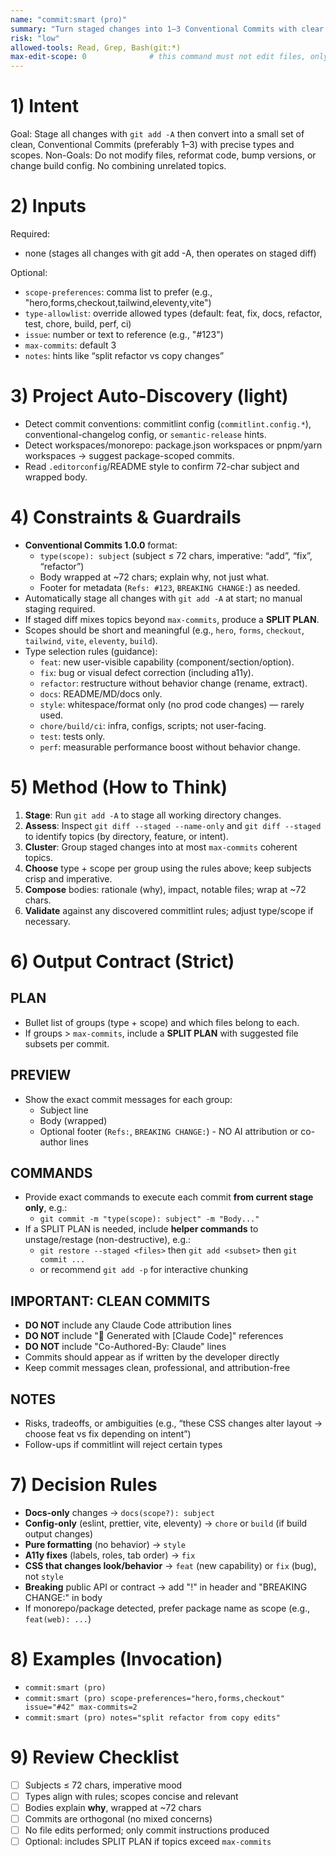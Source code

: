 ```yaml
---
name: "commit:smart (pro)"
summary: "Turn staged changes into 1–3 Conventional Commits with clear scopes"
risk: "low"
allowed-tools: Read, Grep, Bash(git:*)
max-edit-scope: 0              # this command must not edit files, only craft commits
---
```


# 1) Intent
Goal: Stage all changes with `git add -A` then convert into a small set of clean, Conventional Commits (preferably 1–3) with precise types and scopes.
Non-Goals: Do not modify files, reformat code, bump versions, or change build config. No combining unrelated topics.

# 2) Inputs
Required:
- none (stages all changes with git add -A, then operates on staged diff)

Optional:
- `scope-preferences`: comma list to prefer (e.g., "hero,forms,checkout,tailwind,eleventy,vite")
- `type-allowlist`: override allowed types (default: feat, fix, docs, refactor, test, chore, build, perf, ci)
- `issue`: number or text to reference (e.g., "#123")
- `max-commits`: default 3
- `notes`: hints like “split refactor vs copy changes”

# 3) Project Auto-Discovery (light)
- Detect commit conventions: commitlint config (`commitlint.config.*`), conventional-changelog config, or `semantic-release` hints.
- Detect workspaces/monorepo: package.json workspaces or pnpm/yarn workspaces → suggest package-scoped commits.
- Read `.editorconfig`/README style to confirm 72-char subject and wrapped body.

# 4) Constraints & Guardrails
- **Conventional Commits 1.0.0** format:
  - `type(scope): subject` (subject ≤ 72 chars, imperative: “add”, “fix”, “refactor”)
  - Body wrapped at ~72 chars; explain why, not just what.
  - Footer for metadata (`Refs: #123`, `BREAKING CHANGE:`) as needed.
- Automatically stage all changes with `git add -A` at start; no manual staging required.
- If staged diff mixes topics beyond `max-commits`, produce a **SPLIT PLAN**.
- Scopes should be short and meaningful (e.g., `hero`, `forms`, `checkout`, `tailwind`, `vite`, `eleventy`, `build`).
- Type selection rules (guidance):
  - `feat`: new user-visible capability (component/section/option).
  - `fix`: bug or visual defect correction (including a11y).
  - `refactor`: restructure without behavior change (rename, extract).
  - `docs`: README/MD/docs only.
  - `style`: whitespace/format only (no prod code changes) — rarely used.
  - `chore/build/ci`: infra, configs, scripts; not user-facing.
  - `test`: tests only.
  - `perf`: measurable performance boost without behavior change.

# 5) Method (How to Think)
1) **Stage**: Run `git add -A` to stage all working directory changes.
2) **Assess**: Inspect `git diff --staged --name-only` and `git diff --staged` to identify topics (by directory, feature, or intent).
3) **Cluster**: Group staged changes into at most `max-commits` coherent topics.
4) **Choose** type + scope per group using the rules above; keep subjects crisp and imperative.
5) **Compose** bodies: rationale (why), impact, notable files; wrap at ~72 chars.
6) **Validate** against any discovered commitlint rules; adjust type/scope if necessary.

# 6) Output Contract (Strict)

## PLAN
- Bullet list of groups (type + scope) and which files belong to each.
- If groups > `max-commits`, include a **SPLIT PLAN** with suggested file subsets per commit.

## PREVIEW
- Show the exact commit messages for each group:
  - Subject line
  - Body (wrapped)
  - Optional footer (`Refs:`, `BREAKING CHANGE:`) - NO AI attribution or co-author lines

## COMMANDS
- Provide exact commands to execute each commit **from current stage only**, e.g.:
  - `git commit -m "type(scope): subject" -m "Body..."`
- If a SPLIT PLAN is needed, include **helper commands** to unstage/restage (non-destructive), e.g.:
  - `git restore --staged <files>` then `git add <subset>` then `git commit ...`
  - or recommend `git add -p` for interactive chunking

## IMPORTANT: CLEAN COMMITS
- **DO NOT** include any Claude Code attribution lines
- **DO NOT** include "🤖 Generated with [Claude Code]" references
- **DO NOT** include "Co-Authored-By: Claude" lines
- Commits should appear as if written by the developer directly
- Keep commit messages clean, professional, and attribution-free

## NOTES
- Risks, tradeoffs, or ambiguities (e.g., “these CSS changes alter layout → choose feat vs fix depending on intent”)
- Follow-ups if commitlint will reject certain types

# 7) Decision Rules
- **Docs-only** changes → `docs(scope?): subject`
- **Config-only** (eslint, prettier, vite, eleventy) → `chore` or `build` (if build output changes)
- **Pure formatting** (no behavior) → `style`
- **A11y fixes** (labels, roles, tab order) → `fix`
- **CSS that changes look/behavior** → `feat` (new capability) or `fix` (bug), not `style`
- **Breaking** public API or contract → add "!" in header and "BREAKING CHANGE:" in body
- If monorepo/package detected, prefer package name as scope (e.g., `feat(web): ...`)

# 8) Examples (Invocation)
- `commit:smart (pro)`
- `commit:smart (pro) scope-preferences="hero,forms,checkout" issue="#42" max-commits=2`
- `commit:smart (pro) notes="split refactor from copy edits"`

# 9) Review Checklist
- [ ] Subjects ≤ 72 chars, imperative mood
- [ ] Types align with rules; scopes concise and relevant
- [ ] Bodies explain **why**, wrapped at ~72 chars
- [ ] Commits are orthogonal (no mixed concerns)
- [ ] No file edits performed; only commit instructions produced
- [ ] Optional: includes SPLIT PLAN if topics exceed `max-commits`
